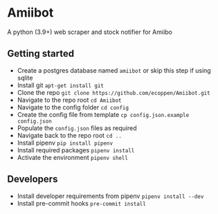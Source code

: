# Amiibot
A python (3.9+) web scraper and stock notifier for Amiibo

## Getting started
- Create a postgres database named `amiibot` or skip this step if using sqlite
- Install git `apt-get install git` 
- Clone the repo `git clone https://github.com/ecoppen/Amiibot.git`
- Navigate to the repo root `cd Amiibot`
- Navigate to the config folder `cd config`
- Create the config file from template `cp config.json.example config.json`
- Populate the `config.json` files as required
- Navigate back to the repo root `cd ..`
- Install pipenv `pip install pipenv`
- Install required packages `pipenv install`
- Activate the environment `pipenv shell`

## Developers
- Install developer requirements from pipenv `pipenv install --dev`
- Install pre-commit hooks `pre-commit install`
